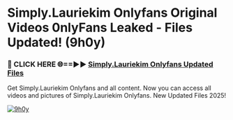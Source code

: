 # Simply.Lauriekim Onlyfans Original Videos 0nlyFans Leaked - Files Updated! (9h0y)

<h3>🔴 CLICK HERE 🌐==►► <a href="https://tinyurl.com/ehrbuxhb" rel="nofollow">Simply.Lauriekim Onlyfans Updated Files</a></h3>

Get Simply.Lauriekim Onlyfans and all content. Now you can access all videos and pictures of Simply.Lauriekim Onlyfans. New Updated Files 2025!

[![9h0y](https://i.imgur.com/lVYEuWS.gif)](https://tinyurl.com/ehrbuxhb)
